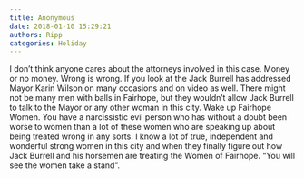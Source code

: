 ```yaml
---
title: Anonymous
date: 2018-01-10 15:29:21
authors: Ripp
categories: Holiday
---
```


 I don’t think anyone cares about the attorneys involved in this case. Money or no money. Wrong is wrong. If you look at the Jack Burrell has addressed Mayor Karin Wilson on many occasions and on video as well. There might not be many men with balls in Fairhope, but they wouldn’t allow Jack Burrell to talk to the Mayor or any other woman in this city. Wake up Fairhope Women. You have a narcissistic evil person who has without a doubt been worse to women than a lot of these women who are speaking up about being treated wrong in any sorts. I know a lot of true, independent and wonderful strong women in this city and when they finally figure out how Jack Burrell and his horsemen are treating the Women of Fairhope.  “You will see the women take a stand”.